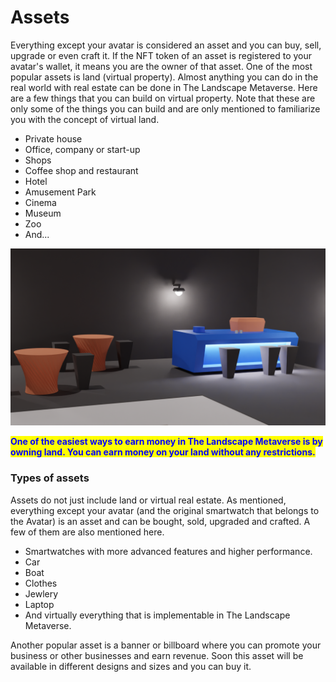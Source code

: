 # Assets

Everything except your avatar is considered an asset and you can buy, sell, upgrade or even craft it. If the NFT token of an asset is registered to your avatar's wallet, it means you are the owner of that asset. One of the most popular assets is land (virtual property). Almost anything you can do in the real world with real estate can be done in The Landscape Metaverse. Here are a few things that you can build on virtual property. Note that these are only some of the things you can build and are only mentioned to familiarize you with the concept of virtual land.

* Private house
* Office, company or start-up
* Shops
* Coffee shop and restaurant
* Hotel
* Amusement Park
* Cinema
* Museum
* Zoo
* And...

![](../.gitbook/assets/bar-dark.png)

<mark style="color:blue;">**One of the easiest ways to earn money in The Landscape Metaverse is by owning land. You can earn money on your land without any restrictions.**</mark>

### Types of assets

Assets do not just include land or virtual real estate. As mentioned, everything except your avatar (and the original smartwatch that belongs to the Avatar) is an asset and can be bought, sold, upgraded and crafted. A few of them are also mentioned here.

* Smartwatches with more advanced features and higher performance.
* Car
* Boat
* Clothes
* Jewlery
* Laptop
* And virtually everything that is implementable in The Landscape Metaverse.

Another popular asset is a banner or billboard where you can promote your business or other businesses and earn revenue. Soon this asset will be available in different designs and sizes and you can buy it.
